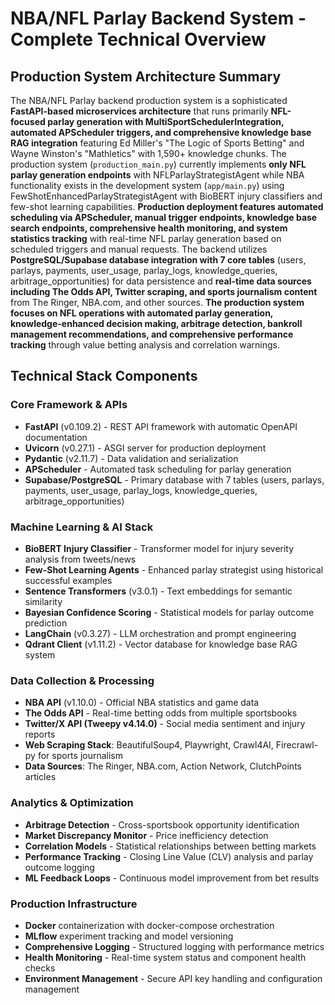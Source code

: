 # NBA/NFL Parlay Backend System - Complete Technical Overview

## Production System Architecture Summary

The NBA/NFL Parlay backend production system is a sophisticated **FastAPI-based microservices architecture** that runs primarily **NFL-focused parlay generation with MultiSportSchedulerIntegration, automated APScheduler triggers, and comprehensive knowledge base RAG integration** featuring Ed Miller's "The Logic of Sports Betting" and Wayne Winston's "Mathletics" with 1,590+ knowledge chunks. The production system (`production_main.py`) currently implements **only NFL parlay generation endpoints** with NFLParlayStrategistAgent while NBA functionality exists in the development system (`app/main.py`) using FewShotEnhancedParlayStrategistAgent with BioBERT injury classifiers and few-shot learning capabilities. **Production deployment features automated scheduling via APScheduler, manual trigger endpoints, knowledge base search endpoints, comprehensive health monitoring, and system statistics tracking** with real-time NFL parlay generation based on scheduled triggers and manual requests. The backend utilizes **PostgreSQL/Supabase database integration with 7 core tables** (users, parlays, payments, user_usage, parlay_logs, knowledge_queries, arbitrage_opportunities) for data persistence and **real-time data sources including The Odds API, Twitter scraping, and sports journalism content** from The Ringer, NBA.com, and other sources. **The production system focuses on NFL operations with automated parlay generation, knowledge-enhanced decision making, arbitrage detection, bankroll management recommendations, and comprehensive performance tracking** through value betting analysis and correlation warnings.

## Technical Stack Components

### **Core Framework & APIs**
- **FastAPI** (v0.109.2) - REST API framework with automatic OpenAPI documentation
- **Uvicorn** (v0.27.1) - ASGI server for production deployment  
- **Pydantic** (v2.11.7) - Data validation and serialization
- **APScheduler** - Automated task scheduling for parlay generation
- **Supabase/PostgreSQL** - Primary database with 7 tables (users, parlays, payments, user_usage, parlay_logs, knowledge_queries, arbitrage_opportunities)

### **Machine Learning & AI Stack**
- **BioBERT Injury Classifier** - Transformer model for injury severity analysis from tweets/news
- **Few-Shot Learning Agents** - Enhanced parlay strategist using historical successful examples
- **Sentence Transformers** (v3.0.1) - Text embeddings for semantic similarity
- **Bayesian Confidence Scoring** - Statistical models for parlay outcome prediction
- **LangChain** (v0.3.27) - LLM orchestration and prompt engineering
- **Qdrant Client** (v1.11.2) - Vector database for knowledge base RAG system

### **Data Collection & Processing**
- **NBA API** (v1.10.0) - Official NBA statistics and game data
- **The Odds API** - Real-time betting odds from multiple sportsbooks
- **Twitter/X API (Tweepy v4.14.0)** - Social media sentiment and injury reports
- **Web Scraping Stack**: BeautifulSoup4, Playwright, Crawl4AI, Firecrawl-py for sports journalism
- **Data Sources**: The Ringer, NBA.com, Action Network, ClutchPoints articles

### **Analytics & Optimization**
- **Arbitrage Detection** - Cross-sportsbook opportunity identification
- **Market Discrepancy Monitor** - Price inefficiency detection
- **Correlation Models** - Statistical relationships between betting markets
- **Performance Tracking** - Closing Line Value (CLV) analysis and parlay outcome logging
- **ML Feedback Loops** - Continuous model improvement from bet results

### **Production Infrastructure**  
- **Docker** containerization with docker-compose orchestration
- **MLflow** experiment tracking and model versioning
- **Comprehensive Logging** - Structured logging with performance metrics
- **Health Monitoring** - Real-time system status and component health checks
- **Environment Management** - Secure API key handling and configuration management

